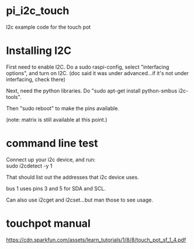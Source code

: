 # pi_i2c_touch
I2c example code for the touch pot

# Installing I2C
First need to enable I2C.  Do a sudo raspi-config, select "interfacing options", and turn on I2C.  (doc said it was under advanced...if it's not under interfacing, check there)

Next, need the python libraries.  Do "sudo apt-get install python-smbus i2c-tools". 

Then "sudo reboot" to make the pins available.

(note:  matrix is still available at this point.)

# command line test
Connect up your i2c device, and run:  
sudo i2cdetect -y 1  

That should list out the addresses that i2c device uses.

bus 1 uses pins 3 and 5 for SDA and SCL. 

Can also use i2cget and i2cset...but man those to see usage.

# touchpot manual
https://cdn.sparkfun.com/assets/learn_tutorials/1/8/8/touch_pot_sf_1_4.pdf
